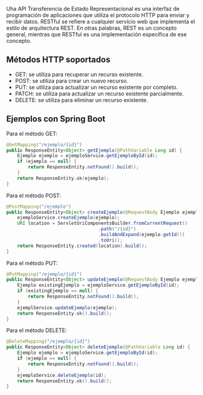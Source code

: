 Uha API Transferencia de Estado Representacional es una interfaz de programación de aplicaciones que utiliza el protocolo HTTP para enviar y recibir datos. RESTful se refiere a cualquier servicio web que implementa el estilo de arquitectura REST. En otras palabras, REST es un concepto general, mientras que RESTful es una implementación específica de ese concepto.

## Métodos HTTP soportados

- GET: se utiliza para recuperar un recurso existente.
- POST: se utiliza para crear un nuevo recurso.
- PUT: se utiliza para actualizar un recurso existente por completo.
- PATCH: se utiliza para actualizar un recurso existente parcialmente.
- DELETE: se utiliza para eliminar un recurso existente.

## Ejemplos con Spring Boot

Para el método GET:

```java
@GetMapping("/ejemplo/{id}")
public ResponseEntity<Object> getEjemplo(@PathVariable Long id) {
    Ejemplo ejemplo = ejemploService.getEjemploById(id);
    if (ejemplo == null) {
        return ResponseEntity.notFound().build();
    }
    return ResponseEntity.ok(ejemplo);
}
```

Para el método POST:

```java
@PostMapping("/ejemplo")
public ResponseEntity<Object> createEjemplo(@RequestBody Ejemplo ejemplo) {
    ejemploService.createEjemplo(ejemplo);
    URI location = ServletUriComponentsBuilder.fromCurrentRequest()
                                  .path("/{id}")
                                  .buildAndExpand(ejemplo.getId())
                                  .toUri();
    return ResponseEntity.created(location).build();
}
```

Para el método PUT:

```java
@PutMapping("/ejemplo/{id}")
public ResponseEntity<Object> updateEjemplo(@RequestBody Ejemplo ejemplo, @PathVariable Long id) {
    Ejemplo existingEjemplo = ejemploService.getEjemploById(id);
    if (existingEjemplo == null) {
        return ResponseEntity.notFound().build();
    }
    ejemplService.updateEjemplo(ejemplo);
    return ResponseEntity.ok().build();
}
```

Para el método DELETE:

```java
@DeleteMapping("/ejemplo/{id}")
public ResponseEntity<Object> deleteEjemplo(@PathVariable Long id) {
    Ejemplo ejemplo = ejemploService.getEjemploById(id);
    if (ejemplo == null) {
        return ResponseEntity.notFound().build();
    }
    ejemploService.deleteEjemplo(id);
    return ResponseEntity.ok().build();
}
```
